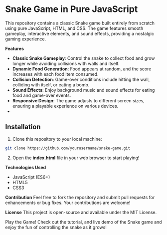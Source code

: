 # Snake Game in Pure JavaScript

This repository contains a classic Snake game built entirely from scratch using pure JavaScript, HTML, and CSS. The game features smooth gameplay, interactive elements, and sound effects, providing a nostalgic gaming experience.

**Features**
- **Classic Snake Gameplay**: Control the snake to collect food and grow longer while avoiding collisions with walls and itself.
- **Dynamic Food Generation**: Food appears at random, and the score increases with each food item consumed.
- **Collision Detection**: Game-over conditions include hitting the wall, colliding with itself, or eating a bomb.
- **Sound Effects**: Enjoy background music and sound effects for eating food and game-over events.
- **Responsive Design**: The game adjusts to different screen sizes, ensuring a playable experience on various devices.
- 
## Installation
1. Clone this repository to your local machine:
```bash
git clone https://github.com/yourusername/snake-game.git
```
2. Open the **index.html** file in your web browser to start playing!
   
**Technologies Used**

- JavaScript (ES6+)
- HTML5
- CSS3

**Contribution**
Feel free to fork the repository and submit pull requests for enhancements or bug fixes. Your contributions are welcome!

**License**
This project is open-source and available under the MIT License.

Play the Game!
Check out the tutorial, and live demo of the Snake game and enjoy the fun of controlling the snake as it grows!
